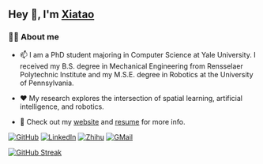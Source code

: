 ## Hey 👋, I'm [Xiatao](https://sunxiatao.me/)

### 👨‍💻 About me


- 📫 I am a PhD student majoring in Computer Science at Yale University. I received my B.S. degree in Mechanical Engineering from Rensselaer Polytechnic Institute and my M.S.E. degree in Robotics at the University of Pennsylvania.

- ❤️ My research explores the intersection of spatial learning, artificial intelligence, and robotics. 

- 📝 Check out my [website](https://sunxiatao.me/) and [resume](https://sunxiatao.me/resume.pdf) for more info.  

[![GitHub](https://img.shields.io/badge/GitHub-grey?logo=github)](https://github.com/M4D-SC1ENTIST)
[![LinkedIn](https://img.shields.io/badge/LinkedIn-blue?logo=linkedin)](https://www.linkedin.com/in/xiatao-sun-77646b14b/)
[![Zhihu](https://img.shields.io/badge/知乎-white?logo=zhihu)](https://www.zhihu.com/people/sun-xia-tao)
[![GMail](https://img.shields.io/badge/Gmail-white?logo=gmail)](mailto:sunxiatao@gmail.com)

[![GitHub Streak](http://github-readme-streak-stats.herokuapp.com?user=M4D-SC1ENTIST&theme=dark)](https://git.io/streak-stats)
<!-- http://github-readme-streak-stats.herokuapp.com/demo/ >


<!--
**M4D-SC1ENTIST/M4D-SC1ENTIST** is a ✨ _special_ ✨ repository because its `README.md` (this file) appears on your GitHub profile.

Here are some ideas to get you started:

- 🔭 I’m currently working on ...
- 🌱 I’m currently learning ...
- 👯 I’m looking to collaborate on ...
- 🤔 I’m looking for help with ...
- 💬 Ask me about ...
- 📫 How to reach me: ...
- 😄 Pronouns: ...
- ⚡ Fun fact: ...
-->
